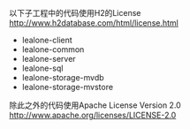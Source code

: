 ﻿以下子工程中的代码使用H2的License http://www.h2database.com/html/license.html
* lealone-client
* lealone-common
* lealone-server
* lealone-sql
* lealone-storage-mvdb
* lealone-storage-mvstore

除此之外的代码使用Apache License Version 2.0 http://www.apache.org/licenses/LICENSE-2.0

